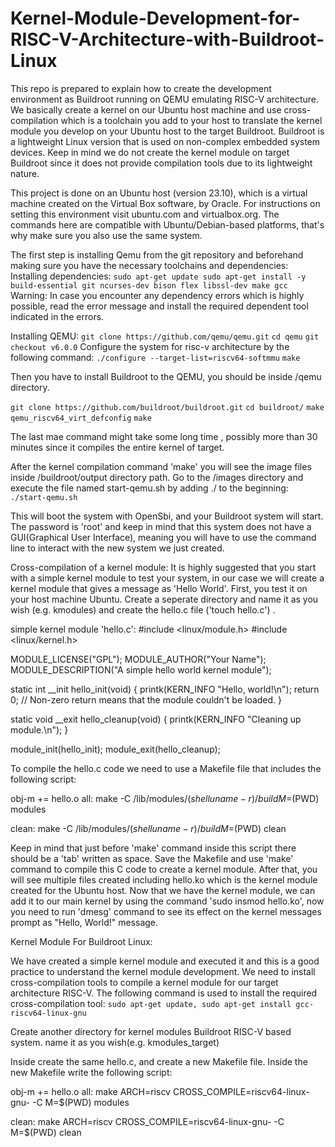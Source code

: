 # Kernel-Module-Development-for-RISC-V-Architecture-with-Buildroot-Linux
This repo is prepared to explain how to create the development environment as Buildroot running on QEMU emulating RISC-V architecture. We basically create a kernel on our Ubuntu host machine and use cross-compilation which is a toolchain you add to your host to translate the kernel module you develop on your Ubuntu host to the target Buildroot. Buildroot is a lightweight Linux version that is used on non-complex embedded system devices. Keep in mind we do not create the kernel module on target Buildroot since it does not provide compilation tools due to its lightweight nature.

This project is done on an Ubuntu host (version 23.10), which is a virtual machine created on the Virtual Box software, by Oracle. For instructions on setting this environment visit ubuntu.com and virtualbox.org. The commands here are compatible with Ubuntu/Debian-based platforms, that's why make sure you also use the same system. 

The first step is installing Qemu from the git repository and beforehand making sure you have the necessary toolchains and dependencies:
Installing dependencies:
`sudo apt-get update
sudo apt-get install -y build-essential git ncurses-dev bison flex libssl-dev make gcc
`
Warning: In case you encounter any dependency errors which is highly possible, read the error message and install the required dependent tool indicated in the errors.

Installing QEMU:
`git clone https://github.com/qemu/qemu.git`
`cd qemu`
`git checkout v6.0.0`
Configure the system for risc-v architecture by the following command:
`./configure --target-list=riscv64-softmmu`
`make`

Then you have to install Buildroot to the QEMU, you should be inside /qemu directory. 

`git clone https://github.com/buildroot/buildroot.git`
`cd buildroot/`
`make qemu_riscv64_virt_defconfig`
`make`

The last mae command might take some long time , possibly more than 30 minutes since it compiles the entire kernel of target.

After the kernel compilation command 'make' you will see the image files inside /buildroot/output directory path. Go to the /images directory and execute the file named start-qemu.sh by adding ./ to the beginning: `./start-qemu.sh`

This will boot the system with OpenSbi, and your Buildroot system will start. The password is 'root' and keep in mind that this system does not have a GUI(Graphical User Interface), meaning you will have to use the command line to interact with the new system we just created.

Cross-compilation of a kernel module:
It is highly suggested that you start with a simple kernel module to test your system, in our case we will create a kernel module that gives a message as 'Hello World'. First, you test it on your host machine Ubuntu. Create a seperate directory and name it as you wish (e.g. kmodules) and create the hello.c file ('touch hello.c') .

simple kernel module 'hello.c':
#include <linux/module.h>
#include <linux/kernel.h>

MODULE_LICENSE("GPL");
MODULE_AUTHOR("Your Name");
MODULE_DESCRIPTION("A simple hello world kernel module");

static int __init hello_init(void) {
    printk(KERN_INFO "Hello, world!\n");
    return 0; // Non-zero return means that the module couldn't be loaded.
}

static void __exit hello_cleanup(void) {
    printk(KERN_INFO "Cleaning up module.\n");
}

module_init(hello_init);
module_exit(hello_cleanup);


To compile the hello.c code we need to use a Makefile file that includes the following script: 

obj-m += hello.o
all:
	make -C /lib/modules/$(shell uname -r)/build M=$(PWD) modules

clean:
	make -C /lib/modules/$(shell uname -r)/build M=$(PWD) clean

 Keep in mind that just before 'make' command inside this script there should be a 'tab' written as space. Save the Makefile and use 'make' command to compile this C code to create a kernel module. After that, you will see multiple files created including hello.ko which is the kernel module created for the Ubuntu host. Now that we have the kernel module, we can add it to our main kernel by using the command 'sudo insmod hello.ko', now you need to run 'dmesg' command to see its effect on the kernel messages prompt as "Hello, World!" message. 

 Kernel Module For Buildroot Linux:

 We have created a simple kernel module and executed it and this is a good practice to understand the kernel module development. We need to install cross-compilation tools to compile a kernel module for our target architecture RISC-V. The following command is used to install the required cross-compilation tool: `sudo apt-get update, sudo apt-get install gcc-riscv64-linux-gnu`

 Create another directory for kernel modules Buildroot RISC-V based system. name it as you wish(e.g. kmodules_target)

 Inside create the same hello.c, and create a new Makefile file. Inside the new Makefile write the following script:


 obj-m += hello.o
all:
	make ARCH=riscv CROSS_COMPILE=riscv64-linux-gnu- -C <path-to-buildroot-kernel> M=$(PWD) modules

clean:
	make ARCH=riscv CROSS_COMPILE=riscv64-linux-gnu- -C <path-to-buildroot-kernel> M=$(PWD) clean


 


 
